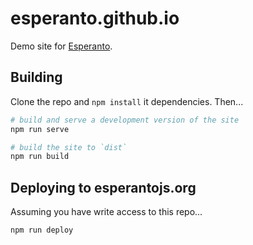 # esperanto.github.io

Demo site for [Esperanto](http://esperantojs.org).

## Building

Clone the repo and `npm install` it dependencies. Then...

```bash
# build and serve a development version of the site
npm run serve

# build the site to `dist`
npm run build
```

## Deploying to esperantojs.org

Assuming you have write access to this repo...

```bash
npm run deploy
```